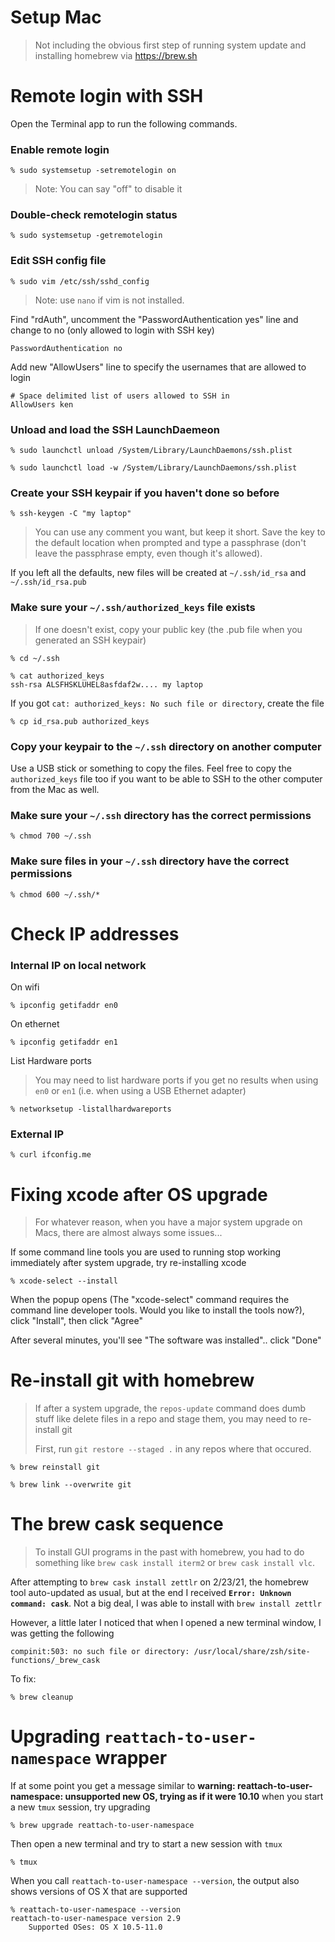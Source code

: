 Setup Mac
=========

> Not including the obvious first step of running system update and installing
> homebrew via <https://brew.sh>

# Remote login with SSH

Open the Terminal app to run the following commands.

### Enable remote login

```
% sudo systemsetup -setremotelogin on
```

> Note: You can say "off" to disable it

### Double-check remotelogin status

```
% sudo systemsetup -getremotelogin
```

### Edit SSH config file

```
% sudo vim /etc/ssh/sshd_config
```

> Note: use `nano` if vim is not installed.

Find "rdAuth", uncomment the "PasswordAuthentication yes" line and change to no
(only allowed to login with SSH key)

```
PasswordAuthentication no
```

Add new "AllowUsers" line to specify the usernames that are allowed to login

```
# Space delimited list of users allowed to SSH in
AllowUsers ken
```

### Unload and load the SSH LaunchDaemeon

```
% sudo launchctl unload /System/Library/LaunchDaemons/ssh.plist

% sudo launchctl load -w /System/Library/LaunchDaemons/ssh.plist
```

### Create your SSH keypair if you haven't done so before

```
% ssh-keygen -C "my laptop"
```

> You can use any comment you want, but keep it short. Save the key to the
> default location when prompted and type a passphrase (don't leave the
> passphrase empty, even though it's allowed).

If you left all the defaults, new files will be created at `~/.ssh/id_rsa` and
`~/.ssh/id_rsa.pub`

### Make sure your `~/.ssh/authorized_keys` file exists

> If one doesn't exist, copy your public key (the .pub file when you generated
> an SSH keypair)

```
% cd ~/.ssh

% cat authorized_keys
ssh-rsa ALSFHSKLUHEL8asfdaf2w.... my laptop
```

If you got `cat: authorized_keys: No such file or directory`, create the file

```
% cp id_rsa.pub authorized_keys
```

### Copy your keypair to the `~/.ssh` directory on another computer

Use a USB stick or something to copy the files. Feel free to copy the
`authorized_keys` file too if you want to be able to SSH to the other computer
from the Mac as well.

### Make sure your `~/.ssh` directory has the correct permissions

```
% chmod 700 ~/.ssh
```

### Make sure files in your `~/.ssh` directory have the correct permissions

```
% chmod 600 ~/.ssh/*
```

# Check IP addresses

### Internal IP on local network

On wifi

```
% ipconfig getifaddr en0
```

On ethernet

```
% ipconfig getifaddr en1
```

List Hardware ports

> You may need to list hardware ports if you get no results when using `en0` or
> `en1` (i.e. when using a USB Ethernet adapter)

```
% networksetup -listallhardwareports
```

### External IP

```
% curl ifconfig.me
```

# Fixing xcode after OS upgrade

> For whatever reason, when you have a major system upgrade on Macs, there are
> almost always some issues...

If some command line tools you are used to running stop working immediately
after system upgrade, try re-installing xcode

```
% xcode-select --install
```

When the popup opens (The "xcode-select" command requires the
command line developer tools. Would you like to install the tools now?), click
"Install", then click "Agree"

After several minutes, you'll see "The software was installed".. click "Done"

# Re-install git with homebrew

> If after a system upgrade, the `repos-update` command does dumb stuff like
> delete files in a repo and stage them, you may need to re-install git
>
> First, run `git restore --staged .` in any repos where that occured.

```
% brew reinstall git

% brew link --overwrite git
```

# The brew cask sequence

> To install GUI programs in the past with homebrew, you had to do something
> like `brew cask install iterm2` or `brew cask install vlc`.

After attempting to `brew cask install zettlr` on 2/23/21, the homebrew tool
auto-updated as usual, but at the end I received **`Error: Unknown command:
cask`**. Not a big deal, I was able to install with `brew install zettlr`

However, a little later I noticed that when I opened a new terminal window, I
was getting the following

```
compinit:503: no such file or directory: /usr/local/share/zsh/site-functions/_brew_cask
```

To fix:

```
% brew cleanup
```

# Upgrading `reattach-to-user-namespace` wrapper

If at some point you get a message similar to **warning:
reattach-to-user-namespace: unsupported new OS, trying as if it were 10.10**
when you start a new `tmux` session, try upgrading

```
% brew upgrade reattach-to-user-namespace
```

Then open a new terminal and try to start a new session with `tmux`

```
% tmux
```

When you call `reattach-to-user-namespace --version`, the output also shows
versions of OS X that are supported

```
% reattach-to-user-namespace --version
reattach-to-user-namespace version 2.9
    Supported OSes: OS X 10.5-11.0
```
